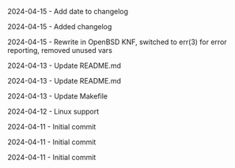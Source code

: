 2024-04-15 - Add date to changelog

2024-04-15 - Added changelog

2024-04-15 - Rewrite in OpenBSD KNF, switched to err(3) for error reporting, removed unused vars

2024-04-13 - Update README.md

2024-04-13 - Update README.md

2024-04-13 - Update Makefile

2024-04-12 - Linux support

2024-04-11 - Initial commit

2024-04-11 - Initial commit

2024-04-11 - Initial commit

